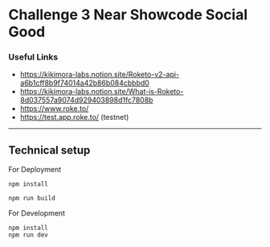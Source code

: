 # Challenge 3 Near Showcode Social Good


### Useful Links
- https://kikimora-labs.notion.site/Roketo-v2-api-a6b1cff8b9f74014a42b86b084cbbbd0
- https://kikimora-labs.notion.site/What-is-Roketo-8d037557a9074d929403898d1fc7808b
- https://www.roke.to/
- https://test.app.roke.to/  (testnet)

---

## Technical setup

For Deployment 
```
npm install

npm run build

```
For Development 

```
npm install
npm run dev
```
